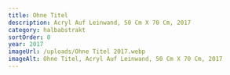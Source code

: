```yaml
---
title: Ohne Titel
description: Acryl Auf Leinwand, 50 Cm X 70 Cm, 2017
category: halbabstrakt
sortOrder: 0
year: 2017
imageUrl: /uploads/Ohne Titel 2017.webp
imageAlt: Ohne Titel, Acryl Auf Leinwand, 50 Cm X 70 Cm, 2017
---
```

